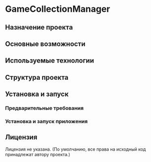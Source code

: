 # GameCollectionManager

## Назначение проекта

## Основные возможности

## Используемые технологии

## Структура проекта

## Установка и запуск

### Предварительные требования

### Установка и запуск приложения

## Лицензия

Лицензия не указана. (По умолчанию, все права на исходный код принадлежат автору проекта.)
